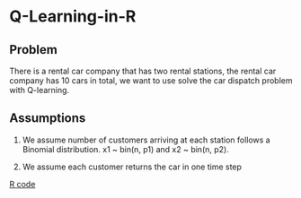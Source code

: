 # Q-Learning-in-R

## Problem
There is a rental car company that has two rental stations, the rental car company has 10 cars in total, we want to use solve the car dispatch problem with Q-learning. 

## Assumptions
1. We assume number of customers arriving at each station follows a Binomial distribution. x1 ~ bin(n, p1) and x2 ~ bin(n, p2). 

2. We assume each customer returns the car in one time step

[R code](q_learning.rmd)
